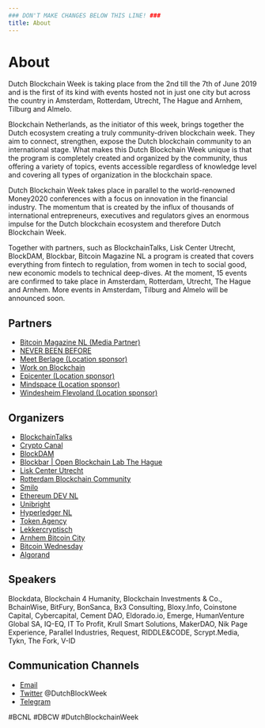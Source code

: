 ```yaml
---
### DON'T MAKE CHANGES BELOW THIS LINE! ###
title: About
---
```


# About

Dutch Blockchain Week is taking place from the 2nd till the 7th of June 2019 and is the first of its kind with events hosted not in just one city but across the country in Amsterdam, Rotterdam, Utrecht, The Hague and Arnhem, Tilburg and Almelo. 

Blockchain Netherlands, as the initiator of this week, brings together the Dutch ecosystem creating a truly community-driven blockchain week. They aim to connect, strengthen, expose the Dutch blockchain community to an international stage. What makes this Dutch Blockchain Week unique is that the program is completely created and organized by the community, thus offering a variety of topics, events accessible regardless of knowledge level and covering all types of organization in the blockchain space. 

Dutch Blockchain Week takes place in parallel to the world-renowned Money2020 conferences with a focus on innovation in the financial industry. The momentum that is created by the influx of thousands of international entrepreneurs, executives and regulators gives an enormous impulse for the Dutch blockchain ecosystem and therefore Dutch Blockchain Week.

Together with partners, such as BlockchainTalks, Lisk Center Utrecht, BlockDAM, Blockbar, Bitcoin Magazine NL a program is created that covers everything from fintech to regulation, from women in tech to social good, new economic models to technical deep-dives. At the moment, 15 events are confirmed to take place in Amsterdam, Rotterdam, Utrecht, The Hague and Arnhem. More events in Amsterdam, Tilburg and Almelo will be announced soon.

## Partners
- [Bitcoin Magazine NL (Media Partner)](https://bitcoinmagazine.nl/)
- [NEVER BEEN BEFORE](https://www.neverbeenbefore.com/)
- [Meet Berlage (Location sponsor)](https://meetberlage.com/)
- [Work on Blockchain](https://workonblockchain.com/)
- [Epicenter (Location sponsor)](https://epicenteramsterdam.com)
- [Mindspace (Location sponsor)](https://www.mindspace.me/amsterdam/)
- [Windesheim Flevoland (Location sponsor)](https://www.windesheimflevoland.nl/) 

## Organizers
- [BlockchainTalks](https://blockchaintalks.io/)
- [Crypto Canal](https://cryptocanal.org/)
- [BlockDAM](https://www.meetup.com/Permissionless-Society/)
- [Blockbar | Open Blockchain Lab The Hague](https://www.blockbar.nl/)
- [Lisk Center Utrecht](https://www.liskcenter.io/)
- [Rotterdam Blockchain Community](https://rotterdamblockchain.com/)
- [Smilo](https://smilo.io/)
- [Ethereum DEV NL](http://www.ethereum.nl/)
- [Unibright](https://unibright.io/)
- [Hyperledger NL](https://www.meetup.com/Hyperledger-Netherlands/)
- [Token Agency](https://token.agency)
- [Lekkercryptisch](https://lekkercryptisch.nl/)
- [Arnhem Bitcoin City](https://www.arnhembitcoinstad.nl/)
- [Bitcoin Wednesday](https://www.bitcoinwednesday.com/)
- [Algorand](https://www.algorand.com/)

## Speakers

Blockdata, Blockchain 4 Humanity, Blockchain Investments & Co., BchainWise, BitFury, BonSanca, Bx3 Consulting, Bloxy.Info, Coinstone Capital, Cybercapital, Cement DAO, Eldorado.io, Emerge, HumanVenture Global SA, IQ-EQ, IT To Profit, Krull Smart Solutions, MakerDAO, Nik Page Experience, Parallel Industries, Request, RIDDLE&CODE, Scrypt.Media, Tykn, The Fork, V-ID

## Communication Channels

- [Email](mailto:mail@dutchblockchainweek.com)
- [Twitter](https://twitter.com/DutchBlockWeek) @DutchBlockWeek
- [Telegram](https://t.me/Dutchblockchainweek)

#BCNL #DBCW #DutchBlockchainWeek

<!-- ### DON'T MAKE CHANGES BELOW THIS LINE! ### -->
